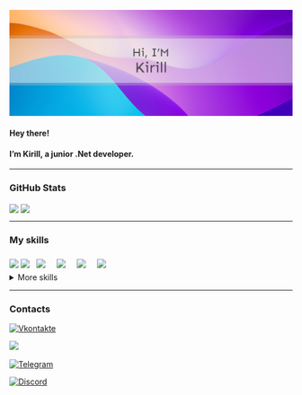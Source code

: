 
![Banner](Banner.jpg)

#### Hey there!

#### I’m Kirill, a junior .Net developer. 
<!-- I make it my mission to translate user-focused designs into pixel-perfect websites or applications that run blazing fast. -->
---

### GitHub Stats

<div>
  <img align="center" src="https://github-readme-stats.vercel.app/api/top-langs/?username=KikaDeveloper">
  <img align="center" src="https://github-readme-stats.vercel.app/api?username=KikaDeveloper">
</div>

---

### My skills

<div>
  <!-- c# -->
  <img align="center" src="https://img.shields.io/badge/C%23-239120?style=for-the-badge&logo=c-sharp&logoColor=white">

  <!-- .Net -->
  <img align="center" src="https://img.shields.io/badge/.NET-512BD4?style=for-the-badge&logo=dotnet&logoColor=white">

  <!-- c++ -->
  <img align="center" style="margin:0.5rem" src="https://img.shields.io/badge/C%2B%2B-00599C?style=for-the-badge&logo=c%2B%2B&logoColor=white">

  <!-- sqlite -->
  <img align="center" style="margin:0.5rem" src="https://img.shields.io/badge/SQLite-07405E?style=for-the-badge&logo=sqlite&logoColor=white">

  <!-- mongoDB -->
  <img align="center" style="margin:0.5rem" src="https://img.shields.io/badge/MongoDB-4EA94B?style=for-the-badge&logo=mongodb&logoColor=white">

  <!-- VS code -->
  <img align="center" style="margin:0.5rem" src="https://img.shields.io/badge/Visual_Studio_Code-0078D4?style=for-the-badge&logo=visual%20studio%20code&logoColor=white">
 </div>
  
<details>
<summary>More skills</summary>

<img align="center" style="margin:0.5rem" src="https://img.shields.io/badge/json-5E5C5C?style=for-the-badge&logo=json&logoColor=white">

<img align="center" style="margin:0.5rem" src="https://img.shields.io/badge/Pug-E3C29B?style=for-the-badge&logo=pug&logoColor=black">

<img align="center" style="margin:0.5rem" src="https://img.shields.io/badge/JavaScript-323330?style=for-the-badge&logo=javascript&logoColor=F7DF1E">

<img align="center" style="margin:0.5rem" src="https://img.shields.io/badge/HTML5-E34F26?style=for-the-badge&logo=html5&logoColor=white">

<img align="center" style="margin:0.5rem" src="https://img.shields.io/badge/CSS3-1572B6?style=for-the-badge&logo=css3&logoColor=white">

<img align="center" style="margin:0.5rem" src="https://img.shields.io/badge/Selenium-43B02A?style=for-the-badge&logo=Selenium&logoColor=white">

<img align="center" style="margin:0.5rem" src="https://img.shields.io/badge/Bootstrap-563D7C?style=for-the-badge&logo=bootstrap&logoColor=white">

<img align="center" style="margin:0.5rem" src="https://img.shields.io/badge/Figma-F24E1E?style=for-the-badge&logo=figma&logoColor=white">

</details>
  
---

### Contacts

<!-- Vk -->
[![Vkontakte](https://img.shields.io/badge/вконтакте-%232E87FB.svg?&style=for-the-badge&logo=vk&logoColor=white)](https://vk.com/kika2018)

<!-- Insta -->
[![](https://img.shields.io/badge/Instagram-E4405F?style=for-the-badge&logo=instagram&logoColor=white)](https://www.instagram.com/kikabazuka)

<!-- Telega -->
[![Telegram](https://img.shields.io/badge/Telegram-2CA5E0?style=for-the-badge&logo=telegram&logoColor=white)](https://t.me/@kikaBazuka)

[![Discord](https://img.shields.io/badge/Discord-7289DA?style=for-the-badge&logo=discord&logoColor=white)]()
